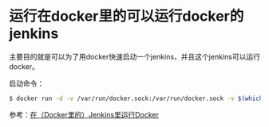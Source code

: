 # 运行在docker里的可以运行docker的jenkins

主要目的就是可以为了用docker快速启动一个jenkins，并且这个jenkins可以运行docker。

启动命令：

```bash
$ docker run -d -v /var/run/docker.sock:/var/run/docker.sock -v $(which docker):/usr/bin/docker -p 8080:8080 andyzhshg/jenkins
```

参考：[在（Docker里的）Jenkins里运行Docker](http://www.dockone.io/article/431)